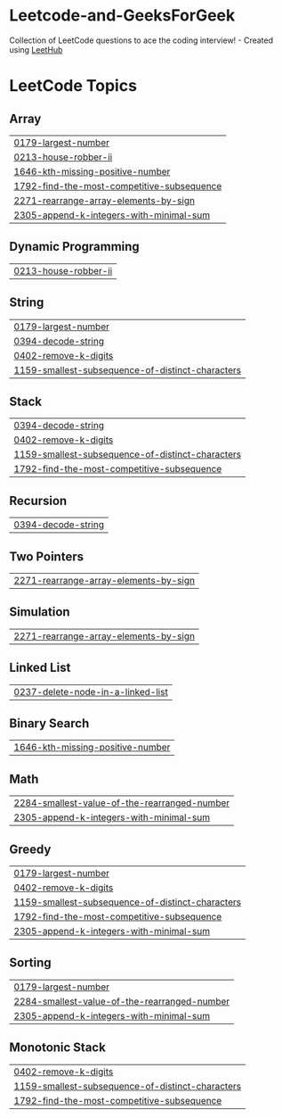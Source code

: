 # Leetcode-and-GeeksForGeek
Collection of LeetCode questions to ace the coding interview! - Created using [LeetHub](https://github.com/QasimWani/LeetHub)

<!---LeetCode Topics Start-->
# LeetCode Topics
## Array
|  |
| ------- |
| [0179-largest-number](https://github.com/Aadarsh-aadi/Leetcode-and-GeeksForGeek/tree/master/0179-largest-number) |
| [0213-house-robber-ii](https://github.com/Aadarsh-aadi/Leetcode-and-GeeksForGeek/tree/master/0213-house-robber-ii) |
| [1646-kth-missing-positive-number](https://github.com/Aadarsh-aadi/Leetcode-and-GeeksForGeek/tree/master/1646-kth-missing-positive-number) |
| [1792-find-the-most-competitive-subsequence](https://github.com/Aadarsh-aadi/Leetcode-and-GeeksForGeek/tree/master/1792-find-the-most-competitive-subsequence) |
| [2271-rearrange-array-elements-by-sign](https://github.com/Aadarsh-aadi/Leetcode-and-GeeksForGeek/tree/master/2271-rearrange-array-elements-by-sign) |
| [2305-append-k-integers-with-minimal-sum](https://github.com/Aadarsh-aadi/Leetcode-and-GeeksForGeek/tree/master/2305-append-k-integers-with-minimal-sum) |
## Dynamic Programming
|  |
| ------- |
| [0213-house-robber-ii](https://github.com/Aadarsh-aadi/Leetcode-and-GeeksForGeek/tree/master/0213-house-robber-ii) |
## String
|  |
| ------- |
| [0179-largest-number](https://github.com/Aadarsh-aadi/Leetcode-and-GeeksForGeek/tree/master/0179-largest-number) |
| [0394-decode-string](https://github.com/Aadarsh-aadi/Leetcode-and-GeeksForGeek/tree/master/0394-decode-string) |
| [0402-remove-k-digits](https://github.com/Aadarsh-aadi/Leetcode-and-GeeksForGeek/tree/master/0402-remove-k-digits) |
| [1159-smallest-subsequence-of-distinct-characters](https://github.com/Aadarsh-aadi/Leetcode-and-GeeksForGeek/tree/master/1159-smallest-subsequence-of-distinct-characters) |
## Stack
|  |
| ------- |
| [0394-decode-string](https://github.com/Aadarsh-aadi/Leetcode-and-GeeksForGeek/tree/master/0394-decode-string) |
| [0402-remove-k-digits](https://github.com/Aadarsh-aadi/Leetcode-and-GeeksForGeek/tree/master/0402-remove-k-digits) |
| [1159-smallest-subsequence-of-distinct-characters](https://github.com/Aadarsh-aadi/Leetcode-and-GeeksForGeek/tree/master/1159-smallest-subsequence-of-distinct-characters) |
| [1792-find-the-most-competitive-subsequence](https://github.com/Aadarsh-aadi/Leetcode-and-GeeksForGeek/tree/master/1792-find-the-most-competitive-subsequence) |
## Recursion
|  |
| ------- |
| [0394-decode-string](https://github.com/Aadarsh-aadi/Leetcode-and-GeeksForGeek/tree/master/0394-decode-string) |
## Two Pointers
|  |
| ------- |
| [2271-rearrange-array-elements-by-sign](https://github.com/Aadarsh-aadi/Leetcode-and-GeeksForGeek/tree/master/2271-rearrange-array-elements-by-sign) |
## Simulation
|  |
| ------- |
| [2271-rearrange-array-elements-by-sign](https://github.com/Aadarsh-aadi/Leetcode-and-GeeksForGeek/tree/master/2271-rearrange-array-elements-by-sign) |
## Linked List
|  |
| ------- |
| [0237-delete-node-in-a-linked-list](https://github.com/Aadarsh-aadi/Leetcode-and-GeeksForGeek/tree/master/0237-delete-node-in-a-linked-list) |
## Binary Search
|  |
| ------- |
| [1646-kth-missing-positive-number](https://github.com/Aadarsh-aadi/Leetcode-and-GeeksForGeek/tree/master/1646-kth-missing-positive-number) |
## Math
|  |
| ------- |
| [2284-smallest-value-of-the-rearranged-number](https://github.com/Aadarsh-aadi/Leetcode-and-GeeksForGeek/tree/master/2284-smallest-value-of-the-rearranged-number) |
| [2305-append-k-integers-with-minimal-sum](https://github.com/Aadarsh-aadi/Leetcode-and-GeeksForGeek/tree/master/2305-append-k-integers-with-minimal-sum) |
## Greedy
|  |
| ------- |
| [0179-largest-number](https://github.com/Aadarsh-aadi/Leetcode-and-GeeksForGeek/tree/master/0179-largest-number) |
| [0402-remove-k-digits](https://github.com/Aadarsh-aadi/Leetcode-and-GeeksForGeek/tree/master/0402-remove-k-digits) |
| [1159-smallest-subsequence-of-distinct-characters](https://github.com/Aadarsh-aadi/Leetcode-and-GeeksForGeek/tree/master/1159-smallest-subsequence-of-distinct-characters) |
| [1792-find-the-most-competitive-subsequence](https://github.com/Aadarsh-aadi/Leetcode-and-GeeksForGeek/tree/master/1792-find-the-most-competitive-subsequence) |
| [2305-append-k-integers-with-minimal-sum](https://github.com/Aadarsh-aadi/Leetcode-and-GeeksForGeek/tree/master/2305-append-k-integers-with-minimal-sum) |
## Sorting
|  |
| ------- |
| [0179-largest-number](https://github.com/Aadarsh-aadi/Leetcode-and-GeeksForGeek/tree/master/0179-largest-number) |
| [2284-smallest-value-of-the-rearranged-number](https://github.com/Aadarsh-aadi/Leetcode-and-GeeksForGeek/tree/master/2284-smallest-value-of-the-rearranged-number) |
| [2305-append-k-integers-with-minimal-sum](https://github.com/Aadarsh-aadi/Leetcode-and-GeeksForGeek/tree/master/2305-append-k-integers-with-minimal-sum) |
## Monotonic Stack
|  |
| ------- |
| [0402-remove-k-digits](https://github.com/Aadarsh-aadi/Leetcode-and-GeeksForGeek/tree/master/0402-remove-k-digits) |
| [1159-smallest-subsequence-of-distinct-characters](https://github.com/Aadarsh-aadi/Leetcode-and-GeeksForGeek/tree/master/1159-smallest-subsequence-of-distinct-characters) |
| [1792-find-the-most-competitive-subsequence](https://github.com/Aadarsh-aadi/Leetcode-and-GeeksForGeek/tree/master/1792-find-the-most-competitive-subsequence) |
<!---LeetCode Topics End-->